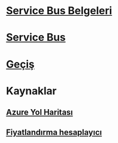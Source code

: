 # [Service Bus Belgeleri](index.md)
# [Service Bus](/azure/service-bus-messaging)
# [Geçiş](/azure/service-bus-relay)
# Kaynaklar
## [Azure Yol Haritası](https://azure.microsoft.com/roadmap/?category=enterprise-integration)
## [Fiyatlandırma hesaplayıcı](https://azure.microsoft.com/pricing/calculator/)
